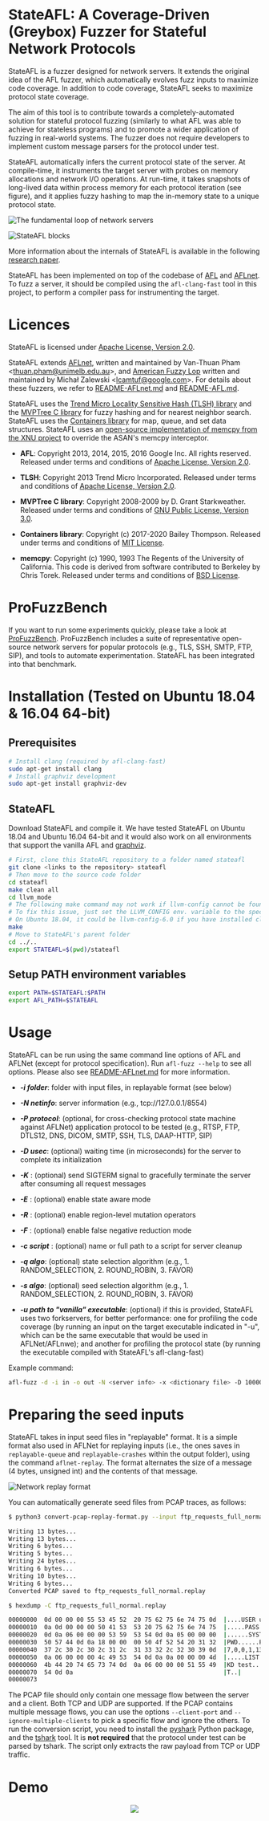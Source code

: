 # StateAFL: A Coverage-Driven (Greybox) Fuzzer for Stateful Network Protocols
StateAFL is a fuzzer designed for network servers. It extends the original idea of the AFL fuzzer, which automatically evolves fuzz inputs to maximize code coverage. In addition to code coverage, StateAFL seeks to maximize protocol state coverage.

The aim of this tool is to contribute towards a completely-automated solution for stateful protocol fuzzing (similarly to what AFL was able to achieve for stateless programs) and to promote a wider application of fuzzing in real-world systems. The fuzzer does not require developers to implement custom message parsers for the protocol under test.

StateAFL automatically infers the current protocol state of the server. At compile-time, it instruments the target server with probes on memory allocations and network I/O operations. At run-time, it takes snapshots of long-lived data within process memory for each protocol iteration (see figure), and it applies fuzzy hashing to map the in-memory state to a unique protocol state.

![The fundamental loop of network servers](images/fundamental_loop.png)

![StateAFL blocks](images/stateafl_blocks.png)


More information about the internals of StateAFL is available in the following [research paper](https://arxiv.org/pdf/2110.06253.pdf).

StateAFL has been implemented on top of the codebase of [AFL](http://lcamtuf.coredump.cx/afl/) and [AFLnet](https://github.com/aflnet/aflnet). To fuzz a server, it should be compiled using the `afl-clang-fast` tool in this project, to perform a compiler pass for instrumenting the target.

# Licences

StateAFL is licensed under [Apache License, Version 2.0](https://www.apache.org/licenses/LICENSE-2.0).

StateAFL extends [AFLnet](https://github.com/aflnet/aflnet), written and maintained by Van-Thuan Pham <<thuan.pham@unimelb.edu.au>>, and [American Fuzzy Lop](http://lcamtuf.coredump.cx/afl/) written and maintained by Michał Zalewski <<lcamtuf@google.com>>. For details about these fuzzers, we refer to [README-AFLnet.md](README-AFLnet.md) and [README-AFL.md](README-AFL.md).

StateAFL uses the [Trend Micro Locality Sensitive Hash (TLSH) library](https://github.com/trendmicro/tlsh/) and the [MVPTree C library](https://github.com/michaelmior/mvptree/) for fuzzy hashing and for nearest neighbor search. StateAFL uses the [Containers library](https://github.com/bkthomps/Containers) for map, queue, and set data structures. StateAFL uses an [open-source implementation of memcpy from the XNU project](https://opensource.apple.com/source/xnu/xnu-2050.7.9/libsyscall/wrappers/memcpy.c) to override the ASAN's memcpy interceptor.

* **AFL**: Copyright 2013, 2014, 2015, 2016 Google Inc. All rights reserved. Released under terms and conditions of [Apache License, Version 2.0](https://www.apache.org/licenses/LICENSE-2.0).

* **TLSH**: Copyright 2013 Trend Micro Incorporated. Released under terms and conditions of [Apache License, Version 2.0](https://www.apache.org/licenses/LICENSE-2.0).

* **MVPTree C library**: Copyright 2008-2009 by D. Grant Starkweather. Released under terms and conditions of [GNU Public License, Version 3.0](https://www.gnu.org/licenses/gpl-3.0.txt).

* **Containers library**: Copyright (c) 2017-2020 Bailey Thompson. Released under terms and conditions of [MIT License](https://opensource.org/licenses/MIT).

* **memcpy**: Copyright (c) 1990, 1993 The Regents of the University of California. This code is derived from software contributed to Berkeley by Chris Torek. Released under terms and conditions of [BSD License](https://opensource.org/licenses/BSD-3-Clause).


# ProFuzzBench

If you want to run some experiments quickly, please take a look at [ProFuzzBench](https://github.com/profuzzbench/profuzzbench). ProFuzzBench includes a suite of representative open-source network servers for popular protocols (e.g., TLS, SSH, SMTP, FTP, SIP), and tools to automate experimentation. StateAFL has been integrated into that benchmark.


# Installation (Tested on Ubuntu 18.04 & 16.04 64-bit)

## Prerequisites

```bash
# Install clang (required by afl-clang-fast)
sudo apt-get install clang
# Install graphviz development
sudo apt-get install graphviz-dev
```

## StateAFL

Download StateAFL and compile it. We have tested StateAFL on Ubuntu 18.04 and Ubuntu 16.04 64-bit and it would also work on all environments that support the vanilla AFL and [graphviz](https://graphviz.org).

```bash
# First, clone this StateAFL repository to a folder named stateafl
git clone <links to the repository> stateafl
# Then move to the source code folder
cd stateafl
make clean all
cd llvm_mode
# The following make command may not work if llvm-config cannot be found
# To fix this issue, just set the LLVM_CONFIG env. variable to the specific llvm-config version on your machine
# On Ubuntu 18.04, it could be llvm-config-6.0 if you have installed clang using apt-get
make
# Move to StateAFL's parent folder
cd ../..
export STATEAFL=$(pwd)/stateafl
```

## Setup PATH environment variables

```bash
export PATH=$STATEAFL:$PATH
export AFL_PATH=$STATEAFL
```

# Usage

StateAFL can be run using the same command line options of AFL and AFLNet (except for protocol specification). Run ```afl-fuzz --help``` to see all options. Please also see [README-AFLnet.md](README-AFLnet.md) for more information.

- ***-i folder***: folder with input files, in replayable format (see below)

- ***-N netinfo***: server information (e.g., tcp://127.0.0.1/8554)

- ***-P protocol***: (optional, for cross-checking protocol state machine against AFLNet) application protocol to be tested (e.g., RTSP, FTP, DTLS12, DNS, DICOM, SMTP, SSH, TLS, DAAP-HTTP, SIP)

- ***-D usec***: (optional) waiting time (in microseconds) for the server to complete its initialization 

- ***-K*** : (optional) send SIGTERM signal to gracefully terminate the server after consuming all request messages

- ***-E*** : (optional) enable state aware mode

- ***-R*** : (optional) enable region-level mutation operators

- ***-F*** : (optional) enable false negative reduction mode

- ***-c script*** : (optional) name or full path to a script for server cleanup

- ***-q algo***: (optional) state selection algorithm (e.g., 1. RANDOM_SELECTION, 2. ROUND_ROBIN, 3. FAVOR)

- ***-s algo***: (optional) seed selection algorithm (e.g., 1. RANDOM_SELECTION, 2. ROUND_ROBIN, 3. FAVOR)

- ***-u path to "vanilla" executable***: (optional) if this is provided, StateAFL uses two forkservers, for better performance: one for profiling the code coverage (by running an input on the target executable indicated in "-u", which can be the same executable that would be used in AFLNet/AFLnwe); and another for profiling the protocol state (by running the executable compiled with StateAFL's afl-clang-fast)


Example command: 
```bash
afl-fuzz -d -i in -o out -N <server info> -x <dictionary file> -D 10000 -q 3 -s 3 -E -K -R <executable binary and its arguments (e.g., port number)>
```

# Preparing the seed inputs

StateAFL takes in input seed files in "replayable" format. It is a simple format also used in AFLNet for replaying inputs (i.e., the ones saves in `replayable-queue` and `replayable-crashes` within the output folder), using the command `aflnet-replay`. The format alternates the size of a message (4 bytes, unsigned int) and the contents of that message.

![Network replay format](images/replay-format.png)

You can automatically generate seed files from PCAP traces, as follows:

```bash
$ python3 convert-pcap-replay-format.py --input ftp_requests_full_normal.pcap --server-port 2200 --output ftp_requests_full_normal.replay

Writing 13 bytes...
Writing 13 bytes...
Writing 6 bytes...
Writing 5 bytes...
Writing 24 bytes...
Writing 6 bytes...
Writing 10 bytes...
Writing 6 bytes...
Converted PCAP saved to ftp_requests_full_normal.replay

$ hexdump -C ftp_requests_full_normal.replay

00000000  0d 00 00 00 55 53 45 52  20 75 62 75 6e 74 75 0d  |....USER ubuntu.|
00000010  0a 0d 00 00 00 50 41 53  53 20 75 62 75 6e 74 75  |.....PASS ubuntu|
00000020  0d 0a 06 00 00 00 53 59  53 54 0d 0a 05 00 00 00  |......SYST......|
00000030  50 57 44 0d 0a 18 00 00  00 50 4f 52 54 20 31 32  |PWD......PORT 12|
00000040  37 2c 30 2c 30 2c 31 2c  31 33 32 2c 32 30 39 0d  |7,0,0,1,132,209.|
00000050  0a 06 00 00 00 4c 49 53  54 0d 0a 0a 00 00 00 4d  |.....LIST......M|
00000060  4b 44 20 74 65 73 74 0d  0a 06 00 00 00 51 55 49  |KD test......QUI|
00000070  54 0d 0a                                          |T..|
00000073
```

The PCAP file should only contain one message flow between the server and a client. Both TCP and UDP are supported. If the PCAP contains multiple message flows, you can use the options `--client-port` and `--ignore-multiple-clients` to pick a specific flow and ignore the others. To run the conversion script, you need to install the [pyshark](https://github.com/KimiNewt/pyshark) Python package, and the [tshark](https://tshark.dev/) tool. It is **not required** that the protocol under test can be parsed by tshark. The script only extracts the raw payload from TCP or UDP traffic.

# Demo

<p align="center"><img src="/images/stateafl-demo.gif?raw=true"/></p>


